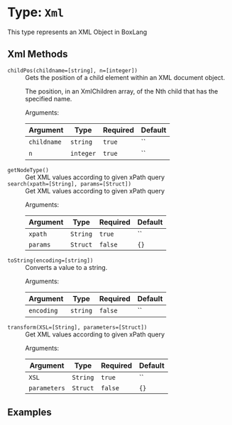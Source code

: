 [comment]: # (Note: This documentation is generated dynamically in the build process.  To modify the contents, change the javadoc on the type class, itself)

# Type: `Xml`

This type represents an XML Object in BoxLang

## Xml Methods

<dl>
<dt><code>childPos(childname=[string], n=[integer])</code></dt><dd>Gets the position of a child element within an XML document object.

The position, in an XmlChildren array, of the Nth child that has the specified name.

 Arguments:

| Argument | Type | Required | Default |
|----------|------|----------|---------|
| `childname` | `string` | `true` | `` |
| `n` | `integer` | `true` | `` |

</dd>
<dt><code>getNodeType()</code></dt><dd>Get XML values according to given xPath query</dd>
<dt><code>search(xpath=[String], params=[Struct])</code></dt><dd>Get XML values according to given xPath query

 Arguments:

| Argument | Type | Required | Default |
|----------|------|----------|---------|
| `xpath` | `String` | `true` | `` |
| `params` | `Struct` | `false` | `{}` |

</dd>
<dt><code>toString(encoding=[string])</code></dt><dd>Converts a value to a string.

 Arguments:

| Argument | Type | Required | Default |
|----------|------|----------|---------|
| `encoding` | `string` | `false` | `` |

</dd>
<dt><code>transform(XSL=[String], parameters=[Struct])</code></dt><dd>Get XML values according to given xPath query

 Arguments:

| Argument | Type | Required | Default |
|----------|------|----------|---------|
| `XSL` | `String` | `true` | `` |
| `parameters` | `Struct` | `false` | `{}` |

</dd>

</dl>

## Examples
